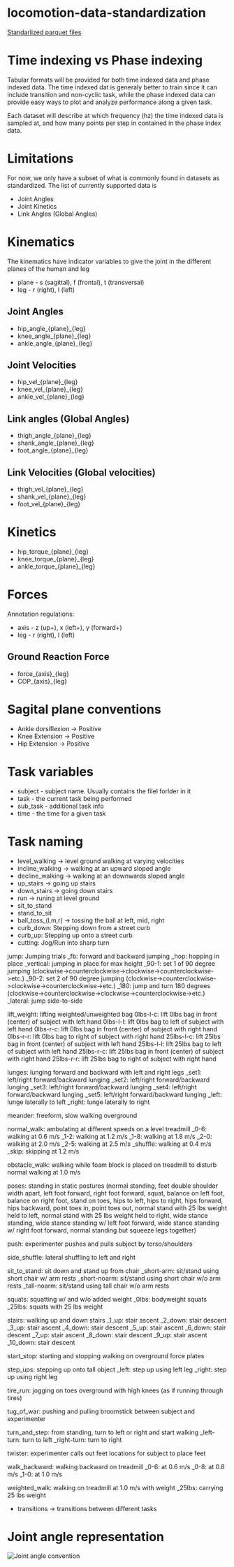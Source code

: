 # locomotion-data-standardization
[Standarlized parquet files](https://www.dropbox.com/scl/fo/mhkiv4d3zvnbtdlujvgje/ACPxjnoj6XxL60QZCuK1WCw?rlkey=nm5a22pktlcemud4gzod3ow09&dl=0)
# Time indexing vs Phase indexing
Tabular formats will be provided for both time indexed data and phase indexed data. The time indexed dat is generaly better to train since it can include transition and non-cyclic task, while the phase indexed data can provide easy ways to plot and analyze performance along a given task. 

Each dataset will describe at which frequency (hz) the time indexed data is sampled at, and how many points per step in contained in the phase index data. 


# Limitations
For now, we only have a subset of what is commonly found in datasets as standardized. The list of currently supported data is
* Joint Angles
* Joint Kinetics
* Link Angles (Global Angles)

# Kinematics
The kinematics have indicator variables to give the joint in the different planes of the human and leg
* plane - s (sagittal), f (frontal), t (transversal)
* leg - r (right), l (left)

## Joint Angles
* hip_angle_{plane}_{leg}
* knee_angle_{plane}_{leg}
* ankle_angle_{plane}_{leg}

## Joint Velocities
* hip_vel_{plane}_{leg}
* knee_vel_{plane}_{leg}
* ankle_vel_{plane}_{leg}

## Link angles (Global Angles)
* thigh_angle_{plane}_{leg}
* shank_angle_{plane}_{leg}
* foot_angle_{plane}_{leg}

## Link Velocities (Global velocities)
* thigh_vel_{plane}_{leg}
* shank_vel_{plane}_{leg}
* foot_vel_{plane}_{leg}

# Kinetics
* hip_torque_{plane}_{leg}
* knee_torque_{plane}_{leg}
* ankle_torque_{plane}_{leg}


# Forces
Annotation regulations:
* axis - z (up+), x (left+), y (forward+)
* leg - r (right), l (left)
  
## Ground Reaction Force
* force_{axis}_{leg}
* COP_{axis}_{leg}
  

# Sagital plane conventions
* Ankle dorsiflexion -> Positive
* Knee Extension -> Positive
* Hip Extension -> Positive


# Task variables
* subject - subject name. Usually contains the filel forlder in it
* task - the current task being performed
* sub_task - additional task info
* time - the time for a given task



# Task naming
* level_walking -> level ground walking at varying velocities
* incline_walking -> walking at an upward sloped angle
* decline_walking -> walking at an downwards sloped angle
* up_stairs -> going up stairs
* down_stairs -> going down stairs
* run -> runing at level ground
* sit_to_stand
* stand_to_sit
* ball_toss_(l,m,r) -> tossing the ball at left, mid, right
* curb_down: Stepping down from a street curb
* curb_up: Stepping up onto a street curb
* cutting: Jog/Run into sharp turn


jump: Jumping trials
	_fb: forward and backward jumping
	_hop: hopping in place
	_vertical: jumping in place for max height
	_90-1: set 1 of 90 degree jumping (clockwise->counterclockwise->clockwise->counterclockwise->etc.)
	_90-2: set 2 of 90 degree jumping (clockwise->counterclockwise->clockwise->counterclockwise->etc.)
	_180: jump and turn 180 degrees (clockwise->counterclockwise->clockwise->counterclockwise->etc.)
	_lateral: jump side-to-side

lift_weight: lifting weighted/unweighted bag
	0lbs-l-c: lift 0lbs bag in front (center) of subject with left hand
	0lbs-l-l: lift 0lbs bag to left of subject with left hand
	0lbs-r-c: lift 0lbs bag in front (center) of subject with right hand
	0lbs-r-r: lift 0lbs bag to right of subject with right hand
	25lbs-l-c: lift 25lbs bag in front (center) of subject with left hand
	25lbs-l-l: lift 25lbs bag to left of subject with left hand
	25lbs-r-c: lift 25lbs bag in front (center) of subject with right hand
	25lbs-r-r: lift 25lbs bag to right of subject with right hand
	
lunges: lunging forward and backward with left and right legs
	_set1: left/right forward/backward lunging
	_set2: left/right forward/backward lunging
	_set3: left/right forward/backward lunging
	_set4: left/right forward/backward lunging
	_set5: left/right forward/backward lunging
	_left: lunge laterally to left
	_right: lunge laterally to right

meander: freeform, slow walking overground

normal_walk: ambulating at different speeds on a level treadmill
	_0-6: walking at 0.6 m/s
	_1-2: walking at 1.2 m/s
	_1-8: walking at 1.8 m/s
	_2-0: walking at 2.0 m/s
	_2-5: walking at 2.5 m/s
	_shuffle: walking at 0.4 m/s
	_skip: skipping at 1.2 m/s

obstacle_walk: walking while foam block is placed on treadmill to disturb normal walking at 1.0 m/s

poses: standing in static postures (normal standing, feet double shoulder width apart, left foot forward, right foot forward, squat, balance on left foot, balance on right foot, stand on toes, hips to left, hips to right, hips forward, hips backward, point toes in, point toes out, normal stand with 25 lbs weight held to left, normal stand with 25 lbs weight held to right, wide stance standing, wide stance standing w/ left foot forward, wide stance standing w/ right foot forward, normal standing but squeeze legs together)

push: experimenter pushes and pulls subject by torso/shoulders

side_shuffle: lateral shuffling to left and right

sit_to_stand: sit down and stand up from chair
	_short-arm: sit/stand using short chair w/ arm rests
	_short-noarm: sit/stand using short chair w/o arm rests
	_tall-noarm: sit/stand using tall chair w/o arm rests

squats: squatting w/ and w/o added weight
	_0lbs: bodyweight squats
	_25lbs: squats with 25 lbs weight

stairs: walking up and down stairs
	_1_up: stair ascent
	_2_down: stair descent
	_3_up: stair ascent
	_4_down: stair descent
	_5_up: stair ascent
	_6_down: stair descent
	_7_up: stair ascent
	_8_down: stair descent
	_9_up: stair ascent
	_10_down: stair descent

start_stop: starting and stopping walking on overground force plates

step_ups: stepping up onto tall object
	_left: step up using left leg
	_right: step up using right leg

tire_run: jogging on toes overground with high knees (as if running through tires)

tug_of_war: pushing and pulling broomstick between subject and experimenter

turn_and_step: from standing, turn to left or right and start walking
	_left-turn: turn to left
	_right-turn: turn to right

twister: experimenter calls out feet locations for subject to place feet

walk_backward: walking backward on treadmill
	_0-6: at 0.6 m/s
	_0-8: at 0.8 m/s
	_1-0: at 1.0 m/s

weighted_walk: walking on treadmill at 1.0 m/s with weight
	_25lbs: carrying 25 lbs weight

* transitions -> transitions between different tasks


# Joint angle representation
![Joint angle convention](joint_angle_references.png)
